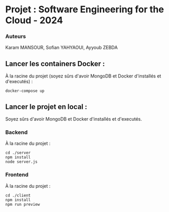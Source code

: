 # Projet : Software Engineering for the Cloud - 2024

### Auteurs
Karam MANSOUR, Sofian YAHYAOUI, Ayyoub ZEBDA

## Lancer les containers Docker :
À la racine du projet (soyez sûrs d'avoir MongoDB et Docker d'installés et d'executés) :
```
docker-compose up
```

## Lancer le projet en local :
Soyez sûrs d'avoir MongoDB et Docker d'installés et d'executés.
### Backend
À la racine du projet :
```
cd ./server
npm install
node server.js
```
### Frontend
À la racine du projet :
```
cd ./client
npm install
npm run preview
```